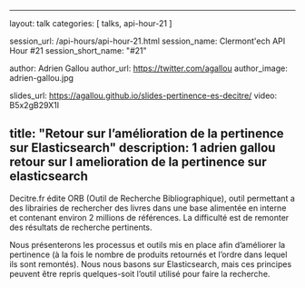 ---
layout: talk
categories: [ talks, api-hour-21 ]

session_url: /api-hours/api-hour-21.html
session_name: Clermont'ech API Hour &#35;21
session_short_name: "&#35;21"

author: Adrien Gallou
author_url: https://twitter.com/agallou
author_image: adrien-gallou.jpg

slides_url: https://agallou.github.io/slides-pertinence-es-decitre/
video: B5x2gB29X1I 

title: "Retour sur l’amélioration de la pertinence sur Elasticsearch"
description: 1 adrien gallou retour sur l amelioration de la pertinence sur elasticsearch
------

Decitre.fr édite ORB (Outil de Recherche Bibliographique), outil permettant a des librairies de rechercher 
des livres dans une base alimentée en interne et contenant environ 2 millions de références. La difficulté 
est de remonter des résultats de recherche pertinents.

Nous présenterons les processus et outils mis en place afin d’améliorer la pertinence (à la fois le nombre 
de produits retournés et l’ordre dans lequel ils sont remontés). Nous nous basons sur Elasticsearch, mais 
ces principes peuvent être repris quelques-soit l’outil utilisé pour faire la recherche.
